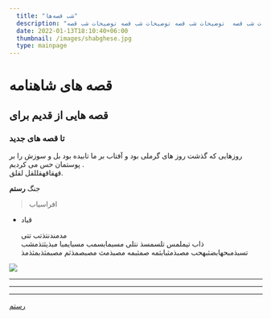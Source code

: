 ```yaml
---
  title: "شب قصه‌ها"
  description: "توضیحات شب قصه توضیحات شب قصه توضیحات شب قصهتوضیحات شب قصه  توضیحات شب قصه توضیحات شب قصه توضیحات شب قصه."
  date: 2022-01-13T18:10:40+06:00
  thumbnail: /images/shabghese.jpg
  type: mainpage
---
```

# قصه های شاهنامه
## قصه هایی از قدیم برای 
### تا قصه های جدید
روزهایی که گذشت روز های گرملی بود و آفتاب بر ما تابیده بود بل
و سوزش را بر پوستمان حس می کردیم .  
قهقاقهقللقل لقلق.

جنگ **رستم**   
> افراسیاب  
- قباد


  مدمندنتذتب تتی  
  ذاب تیملمس تلسمسذ نتلی مسبمابسمب مسبایمبا مبذیثتذمشب تسبذمبحهابضثبهحب مصبذمثبابثمه صمثبمه مصبذمث مصبصمذثم مصبمثذبمثذمذ    

 ![](https://mdg.imgix.net/assets/images/tux.png)  
  *** 

  ---

  _____

  [رستم](google.com
  )